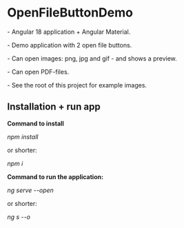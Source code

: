 # OpenFileButtonDemo

\- Angular 18 application + Angular Material.

\- Demo application with 2 open file buttons.

\- Can open images: png, jpg and gif - and shows a preview.

\- Can open PDF-files.

\- See the root of this project for example images.

## Installation + run app

**Command to install**

_npm install_

or shorter:

_npm i_

**Command to run the application:**

_ng serve --open_

or shorter:

_ng s --o_